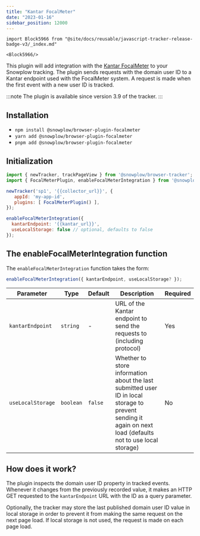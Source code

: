 ```yaml
---
title: "Kantar FocalMeter"
date: "2023-01-16"
sidebar_position: 12000
---
```


```mdx-code-block
import Block5966 from "@site/docs/reusable/javascript-tracker-release-badge-v3/_index.md"

<Block5966/>
```

This plugin will add integration with the [Kantar FocalMeter](https://www.virtualmeter.co.uk/focalmeter) to your Snowplow tracking.
The plugin sends requests with the domain user ID to a Kantar endpoint used with the FocalMeter system.
A request is made when the first event with a new user ID is tracked.

:::note
The plugin is available since version 3.9 of the tracker.
:::

## Installation

- `npm install @snowplow/browser-plugin-focalmeter`
- `yarn add @snowplow/browser-plugin-focalmeter`
- `pnpm add @snowplow/browser-plugin-focalmeter`

## Initialization

```javascript
import { newTracker, trackPageView } from '@snowplow/browser-tracker';
import { FocalMeterPlugin, enableFocalMeterIntegration } from '@snowplow/browser-plugin-focalmeter';

newTracker('sp1', '{{collector_url}}', { 
   appId: 'my-app-id', 
   plugins: [ FocalMeterPlugin() ],
});

enableFocalMeterIntegration({
  kantarEndpoint: '{{kantar_url}}',
  useLocalStorage: false // optional, defaults to false
});
```

## The enableFocalMeterIntegration function

The `enableFocalMeterIntegration` function takes the form:

```javascript
enableFocalMeterIntegration({ kantarEndpoint, useLocalStorage? });
```

| Parameter         | Type       | Default             | Description                                                                                                                                                 | Required |
|-------------------|------------|---------------------|-------------------------------------------------------------------------------------------------------------------------------------------------------------|----------|
| `kantarEndpoint`  | `string`   | \-                  | URL of the Kantar endpoint to send the requests to (including protocol)                                                                                     | Yes      |
| `useLocalStorage` | `boolean`  | `false`             | Whether to store information about the last submitted user ID in local storage to prevent sending it again on next load (defaults not to use local storage) | No       |

## How does it work?

The plugin inspects the domain user ID property in tracked events.
Whenever it changes from the previously recorded value, it makes an HTTP GET requested to the `kantarEndpoint` URL with the ID as a query parameter.

Optionally, the tracker may store the last published domain user ID value in local storage in order to prevent it from making the same request on the next page load.
If local storage is not used, the request is made on each page load.
